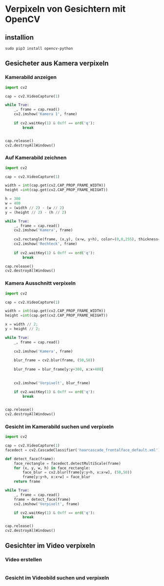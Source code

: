 # Verpixeln von Gesichtern mit OpenCV


## installion

``` shell
sudo pip3 install opencv-python
```

## Gesicheter aus Kamera verpixeln

### Kamerabild anzeigen

``` python
import cv2

cap = cv2.VideoCapture(1)

while True:
    _, frame = cap.read()
    cv2.imshow('Kamera 1', frame)
    
    if cv2.waitKey(1) & 0xff == ord('q'):
        break


cap.release()
cv2.destroyAllWindows()
```

### Auf Kamerabild zeichnen 

``` python
import cv2

cap = cv2.VideoCapture(1)

width = int(cap.get(cv2.CAP_PROP_FRAME_WIDTH))
height =int(cap.get(cv2.CAP_PROP_FRAME_HEIGHT))

h = 300
w = 400
x = (width // 2) - (w // 2)
y = (height // 2) - (h // 2)

while True:
    _, frame = cap.read()
    cv2.imshow('Kamera', frame)
    
    cv2.rectangle(frame, (x,y), (x+w, y+h), color=(0,0,255), thickness=2)
    cv2.imshow('Rechteck', frame)
    
    if cv2.waitKey(1) & 0xff == ord('q'):
        break

cap.release()
cv2.destroyAllWindows()
```
### Kamera Ausschnitt verpixeln 

``` python
import cv2

cap = cv2.VideoCapture(1)

width = int(cap.get(cv2.CAP_PROP_FRAME_WIDTH))
height =int(cap.get(cv2.CAP_PROP_FRAME_HEIGHT))

x = width // 2;
y = height // 2;

while True:
    _, frame = cap.read()
    
    cv2.imshow('Kamera', frame)
    
    blur_frame = cv2.blur(frame, (50,50))
    
    blur_frame = blur_frame[y:y+300, x:x+400]
    
            
    cv2.imshow('Verpixelt', blur_frame)
    
    if cv2.waitKey(1) & 0xff == ord('q'):
        break


cap.release()
cv2.destroyAllWindows()
```

### Gesicht im Kamerabild suchen und verpixeln 

``` python
import cv2

cap = cv2.VideoCapture(1)
facedect = cv2.CascadeClassifier('haarcascade_frontalface_default.xml')

def detect_face(frame):
    face_rectangle = facedect.detectMultiScale(frame)
    for (x, y, w, h) in face_rectangle:
        face_blur = cv2.blur(frame[y:y+h, x:x+w], (50,50))
        frame[y:y+h, x:x+w] = face_blur
    return frame 

while True:
    _, frame = cap.read()
    frame = detect_face(frame)
    cv2.imshow('Verpixelt', frame)

    if cv2.waitKey(1) & 0xff == ord('q'):
        break

cap.release()
cv2.destroyAllWindows()
```


## Gesichter im Video verpixeln


### Video erstellen

``` python

```


### Gesicht im Videobild suchen und verpixeln 

``` python

```


